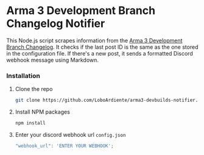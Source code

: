# Arma 3 Development Branch Changelog Notifier

This Node.js script scrapes information from the [Arma 3 Development Branch Changelog](https://forums.bohemia.net/forums/topic/140837-development-branch-changelog/). It checks if the last post ID is the same as the one stored in the configuration file. If there's a new post, it sends a formatted Discord webhook message using Markdown.

### Installation

1. Clone the repo

   ```sh
   git clone https://github.com/LoboArdiente/arma3-devbuilds-notifier.git
   ```
2. Install NPM packages

   ```sh
   npm install
   ```
3. Enter your discord webhook url `config.json`

   ```js
   "webhook_url": 'ENTER YOUR WEBHOOK';
   ```
